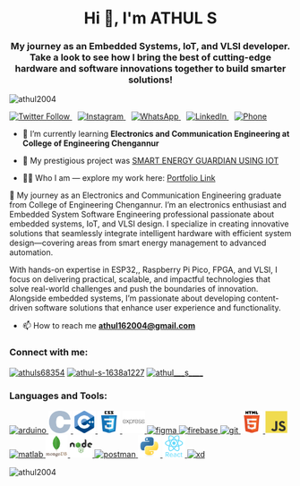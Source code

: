 <h1 align="center">Hi 👋, I'm ATHUL S</h1>
<h3 align="center">My journey as an Embedded Systems, IoT, and VLSI developer. Take a look to see how I bring the best of cutting-edge hardware and software innovations together to build smarter solutions!
</h3>

<p align="left"> <img src="https://komarev.com/ghpvc/?username=athul2004&label=Profile%20views&color=0e75b6&style=flat" alt="athul2004" /> </p>

<p align="left">
  <a href="https://twitter.com/athuls68354" target="_blank">
    <img src="https://img.shields.io/twitter/follow/athuls68354?logo=twitter&style=for-the-badge" alt="Twitter Follow" />
  </a>
  <a href="https://instagram.com/athul___s____" target="_blank" style="margin-left:10px;">
    <img src="https://img.shields.io/badge/Instagram-@athul___s____-E4405F?style=for-the-badge&logo=instagram&logoColor=white" alt="Instagram" />
  </a>
  <a href="https://wa.me/yourphonenumber" target="_blank" style="margin-left:10px;">
    <img src="https://img.shields.io/badge/WhatsApp-Chat-green?style=for-the-badge&logo=whatsapp&logoColor=white" alt="WhatsApp" />
  </a>
  <a href="https://linkedin.com/in/athul-s-1638a1227" target="_blank" style="margin-left:10px;">
    <img src="https://img.shields.io/badge/LinkedIn-Athul%20S-blue?style=for-the-badge&logo=linkedin&logoColor=white" alt="LinkedIn" />
  </a>
  <a href="tel:+yourphonenumber" target="_blank" style="margin-left:10px;">
    <img src="https://img.shields.io/badge/Phone-Call-blue?style=for-the-badge&logo=phone&logoColor=white" alt="Phone" />
  </a>
</p>

- 🌱 I’m currently learning **Electronics and Communication Engineering at College of Engineering Chengannur**

- 👯 My prestigious project was [SMART ENERGY GUARDIAN USING IOT](https://github.com/Athul2004/Smart_Energy_Guardian_Using_Iot?tab=readme-ov-file)

- 👨‍💻 Who I am — explore my work here: [Portfolio Link](https://athu1.netlify.app/)

💬 My journey as an Electronics and Communication Engineering graduate from College of Engineering Chengannur. I’m an electronics enthusiast and Embedded System Software Engineering professional passionate about embedded systems, IoT, and VLSI design. I specialize in creating innovative solutions that seamlessly integrate intelligent hardware with efficient system design—covering areas from smart energy management to advanced automation.

With hands-on expertise in ESP32,, Raspberry Pi Pico, FPGA, and VLSI, I focus on delivering practical, scalable, and impactful technologies that solve real-world challenges and push the boundaries of innovation. Alongside embedded systems, I’m passionate about developing content-driven software solutions that enhance user experience and functionality.

- 📫 How to reach me **athul162004@gmail.com**

<h3 align="left">Connect with me:</h3>
<p align="left">
<a href="https://twitter.com/athuls68354" target="blank"><img align="center" src="https://raw.githubusercontent.com/rahuldkjain/github-profile-readme-generator/master/src/images/icons/Social/twitter.svg" alt="athuls68354" height="30" width="40" /></a>
<a href="https://linkedin.com/in/athul-s-1638a1227" target="blank"><img align="center" src="https://raw.githubusercontent.com/rahuldkjain/github-profile-readme-generator/master/src/images/icons/Social/linked-in-alt.svg" alt="athul-s-1638a1227" height="30" width="40" /></a>
<a href="https://instagram.com/athul___s____" target="blank"><img align="center" src="https://raw.githubusercontent.com/rahuldkjain/github-profile-readme-generator/master/src/images/icons/Social/instagram.svg" alt="athul___s____" height="30" width="40" /></a>
</p>

<h3 align="left">Languages and Tools:</h3>
<p align="left"> <a href="https://www.arduino.cc/" target="_blank" rel="noreferrer"> <img src="https://cdn.worldvectorlogo.com/logos/arduino-1.svg" alt="arduino" width="40" height="40"/> </a> <a href="https://www.cprogramming.com/" target="_blank" rel="noreferrer"> <img src="https://raw.githubusercontent.com/devicons/devicon/master/icons/c/c-original.svg" alt="c" width="40" height="40"/> </a> <a href="https://www.w3schools.com/cpp/" target="_blank" rel="noreferrer"> <img src="https://raw.githubusercontent.com/devicons/devicon/master/icons/cplusplus/cplusplus-original.svg" alt="cplusplus" width="40" height="40"/> </a> <a href="https://www.w3schools.com/css/" target="_blank" rel="noreferrer"> <img src="https://raw.githubusercontent.com/devicons/devicon/master/icons/css3/css3-original-wordmark.svg" alt="css3" width="40" height="40"/> </a> <a href="https://expressjs.com" target="_blank" rel="noreferrer"> <img src="https://raw.githubusercontent.com/devicons/devicon/master/icons/express/express-original-wordmark.svg" alt="express" width="40" height="40"/> </a> <a href="https://www.figma.com/" target="_blank" rel="noreferrer"> <img src="https://www.vectorlogo.zone/logos/figma/figma-icon.svg" alt="figma" width="40" height="40"/> </a> <a href="https://firebase.google.com/" target="_blank" rel="noreferrer"> <img src="https://www.vectorlogo.zone/logos/firebase/firebase-icon.svg" alt="firebase" width="40" height="40"/> </a> <a href="https://git-scm.com/" target="_blank" rel="noreferrer"> <img src="https://www.vectorlogo.zone/logos/git-scm/git-scm-icon.svg" alt="git" width="40" height="40"/> </a> <a href="https://www.w3.org/html/" target="_blank" rel="noreferrer"> <img src="https://raw.githubusercontent.com/devicons/devicon/master/icons/html5/html5-original-wordmark.svg" alt="html5" width="40" height="40"/> </a> <a href="https://developer.mozilla.org/en-US/docs/Web/JavaScript" target="_blank" rel="noreferrer"> <img src="https://raw.githubusercontent.com/devicons/devicon/master/icons/javascript/javascript-original.svg" alt="javascript" width="40" height="40"/> </a> <a href="https://www.mathworks.com/" target="_blank" rel="noreferrer"> <img src="https://upload.wikimedia.org/wikipedia/commons/2/21/Matlab_Logo.png" alt="matlab" width="40" height="40"/> </a> <a href="https://www.mongodb.com/" target="_blank" rel="noreferrer"> <img src="https://raw.githubusercontent.com/devicons/devicon/master/icons/mongodb/mongodb-original-wordmark.svg" alt="mongodb" width="40" height="40"/> </a> <a href="https://nodejs.org" target="_blank" rel="noreferrer"> <img src="https://raw.githubusercontent.com/devicons/devicon/master/icons/nodejs/nodejs-original-wordmark.svg" alt="nodejs" width="40" height="40"/> </a> <a href="https://postman.com" target="_blank" rel="noreferrer"> <img src="https://www.vectorlogo.zone/logos/getpostman/getpostman-icon.svg" alt="postman" width="40" height="40"/> </a> <a href="https://www.python.org" target="_blank" rel="noreferrer"> <img src="https://raw.githubusercontent.com/devicons/devicon/master/icons/python/python-original.svg" alt="python" width="40" height="40"/> </a> <a href="https://reactjs.org/" target="_blank" rel="noreferrer"> <img src="https://raw.githubusercontent.com/devicons/devicon/master/icons/react/react-original-wordmark.svg" alt="react" width="40" height="40"/> </a> <a href="https://www.adobe.com/products/xd.html" target="_blank" rel="noreferrer"> <img src="https://cdn.worldvectorlogo.com/logos/adobe-xd.svg" alt="xd" width="40" height="40"/> </a> </p>

<p><img align="center" src="https://github-readme-stats.vercel.app/api/top-langs?username=athul2004&show_icons=true&locale=en&layout=compact" alt="athul2004" /></p>
